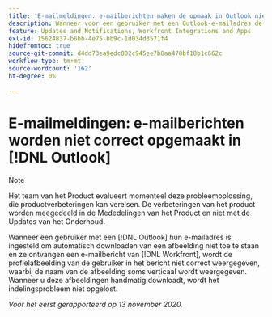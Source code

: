 ```yaml
---
title: 'E-mailmeldingen: e-mailberichten maken de opmaak in Outlook niet correct uit.'
description: Wanneer voor een gebruiker met een Outlook-e-mailadres de e-mailadressen zijn ingesteld om het automatisch downloaden van een afbeelding niet toe te staan en deze een e-mailbericht ontvangt van [!DNL Workfront], wordt de profielafbeelding van de gebruiker in het bericht niet correct weergegeven, waarbij de naam van de afbeelding soms verticaal wordt weergegeven. Wanneer u deze afbeeldingen handmatig downloadt, wordt het indelingsprobleem niet opgelost.
feature: Updates and Notifications, Workfront Integrations and Apps
exl-id: 15624837-b6bb-4e75-bb9c-1d034d3571f4
hidefromtoc: true
source-git-commit: d4dd73ea9edc802c945ee7b8aa478bf18b1c662c
workflow-type: tm+mt
source-wordcount: '162'
ht-degree: 0%

---
```


# E-mailmeldingen: e-mailberichten worden niet correct opgemaakt in [!DNL Outlook]

<!--Issue created by request-->

>[!NOTE]
>
>Het team van het Product evalueert momenteel deze probleemoplossing, die productverbeteringen kan vereisen. De verbeteringen van het product worden meegedeeld in de Mededelingen van het Product en niet met de Updates van het Onderhoud.

Wanneer een gebruiker met een [!DNL Outlook] hun e-mailadres is ingesteld om automatisch downloaden van een afbeelding niet toe te staan en ze ontvangen een e-mailbericht van [!DNL Workfront], wordt de profielafbeelding van de gebruiker in het bericht niet correct weergegeven, waarbij de naam van de afbeelding soms verticaal wordt weergegeven. Wanneer u deze afbeeldingen handmatig downloadt, wordt het indelingsprobleem niet opgelost.


_Voor het eerst gerapporteerd op 13 november 2020._
